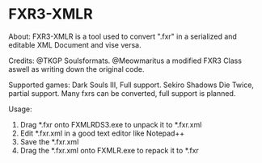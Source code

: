 # FXR3-XMLR

About:
FXR3-XMLR is a tool used to convert ".fxr" in a serialized and editable XML Document and vise versa.

Credits:
@TKGP Soulsformats.
@Meowmaritus a modified FXR3 Class aswell as writing down the original code.

Supported games:
Dark Souls III, Full support.
Sekiro Shadows Die Twice, partial support. Many fxrs can be converted, full support is planned.

Usage:

1. Drag *.fxr onto FXMLRDS3.exe to unpack it to *.fxr.xml
2. Edit *.fxr.xml in a good text editor like Notepad++
3. Save the *.fxr.xml
4. Drag the *.fxr.xml onto FXMLR.exe to repack it to *.fxr
